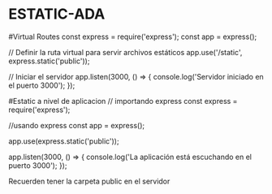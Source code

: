 # ESTATIC-ADA



#Virtual Routes
const express = require('express');
const app = express();

// Definir la ruta virtual para servir archivos estáticos
app.use('/static', express.static('public'));

// Iniciar el servidor
app.listen(3000, () => {
  console.log('Servidor iniciado en el puerto 3000');
});



#Estatic a nivel de aplicacion
// importando express
const express = require('express');

//usando express
const app = express();

app.use(express.static('public'));

app.listen(3000, () => {
  console.log('La aplicación está escuchando en el puerto 3000');
});


Recuerden tener la carpeta public en el servidor

